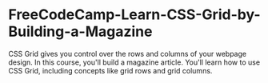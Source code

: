 # FreeCodeCamp-Learn-CSS-Grid-by-Building-a-Magazine
CSS Grid gives you control over the rows and columns of your webpage design.  In this course, you'll build a magazine article. You'll learn how to use CSS Grid, including concepts like grid rows and grid columns.

